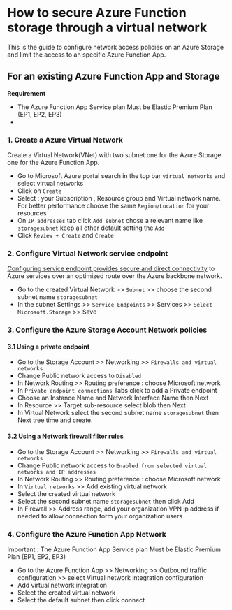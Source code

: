 # How to secure Azure Function storage through a virtual network

This is the guide to configure network access policies on an Azure Storage and limit the access to an specific Azure Function App.

## For an existing Azure Function App and Storage

**Requirement**

- The Azure Function App Service plan Must be Elastic Premium Plan (EP1, EP2, EP3)
- 

### 1. Create a Azure Virtual Network

Create a Virtual Network(VNet) with two subnet one for the Azure Storage one for the Azure Function App.

- Go to Microsoft Azure portal search in the top bar `virtual networks` and select virtual networks
- Click on `Create`
- Select : your Subscription , Resource group and Virtual network name. For better performance choose the same `Region/Location` for your resources
- On `IP addresses` tab click `Add subnet` chose a relevant name like `storagesubnet` keep all other default setting the `Add`
- Click `Review + Create` and `Create`

### 2. Configure Virtual Network service endpoint

[Configuring service endpoint provides secure and direct connectivity](https://learn.microsoft.com/en-us/azure/virtual-network/virtual-network-service-endpoints-overview) to Azure services over an optimized route over the Azure backbone network.

- Go to the created Virtual Network >> `Subnet` >> choose the second subnet name `storagesubnet`
- In   the subnet Settings >> `Service Endpoints` >> Services >> `Select Microsoft.Storage` >> Save

### 3. Configure the Azure Storage Account Network policies


#### 3.1 Using a private endpoint

- Go to the Storage Account >> Networking >> `Firewalls and virtual networks`
- Change Public network access to `Disabled`
- In Network Routing >> Routing preference : choose Microsoft network
- In `Private endpoint connections` Tabs click to add a Private endpoint
- Choose an Instance Name and Network Interface Name then Next
- In Resource >> Target sub-resource select blob then Next
- In Virtual Network select the second subnet name `storagesubnet` then Next tree time and create.

#### 3.2 Using a Network firewall filter rules

- Go to the Storage Account >> Networking >> `Firewalls and virtual networks`
- Change Public network access to `Enabled from selected virtual networks and IP addresses`
- In Network Routing >> Routing preference : choose Microsoft network
- In `Virtual networks`  >> Add existing virtual network
- Select the created virtual network
- Select the second subnet name `storagesubnet` then click Add
- In Firewall >> Address range,  add your organization VPN ip address if needed to allow connection form your organization users

### 4. Configure the Azure Function App Network

Important : The Azure Function App Service plan Must be Elastic Premium Plan (EP1, EP2, EP3)

- Go to the Azure Function App >> Networking >> Outbound traffic configuration >> select Virtual network integration configuration
- Add virtual network integration
- Select the created virtual network
- Select the default subnet then click connect
